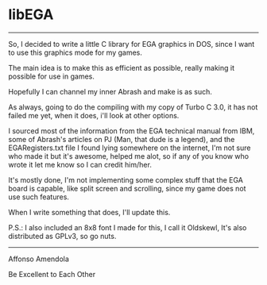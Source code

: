 # libEGA
--------------------
So, I decided to write a little C library for EGA graphics in DOS, since I want to use this graphics mode for my games.

The main idea is to make this as efficient as possible, really making it possible for use in games.

Hopefully I can channel my inner Abrash and make is as such.

As always, going to do the compiling with my copy of Turbo C 3.0, it has not failed me yet, when it does, i'll look at other options.

I sourced most of the information from the EGA technical manual from IBM, some of Abrash's articles on PJ (Man, that dude is a legend), and 
the EGARegisters.txt file I found lying somewhere on the internet, I'm not sure who made it but it's awesome, helped me alot, so if any of you
know who wrote it let me know so I can credit him/her.

It's mostly done, I'm not implementing some complex stuff that the EGA board is capable, like split screen and scrolling, since my game does not
use such features.

When I write something that does, I'll update this.


P.S.: I also included an 8x8 font I made for this, I call it Oldskewl, It's also distributed as GPLv3, so go nuts.

--------------------
Affonso Amendola

Be Excellent to Each Other
